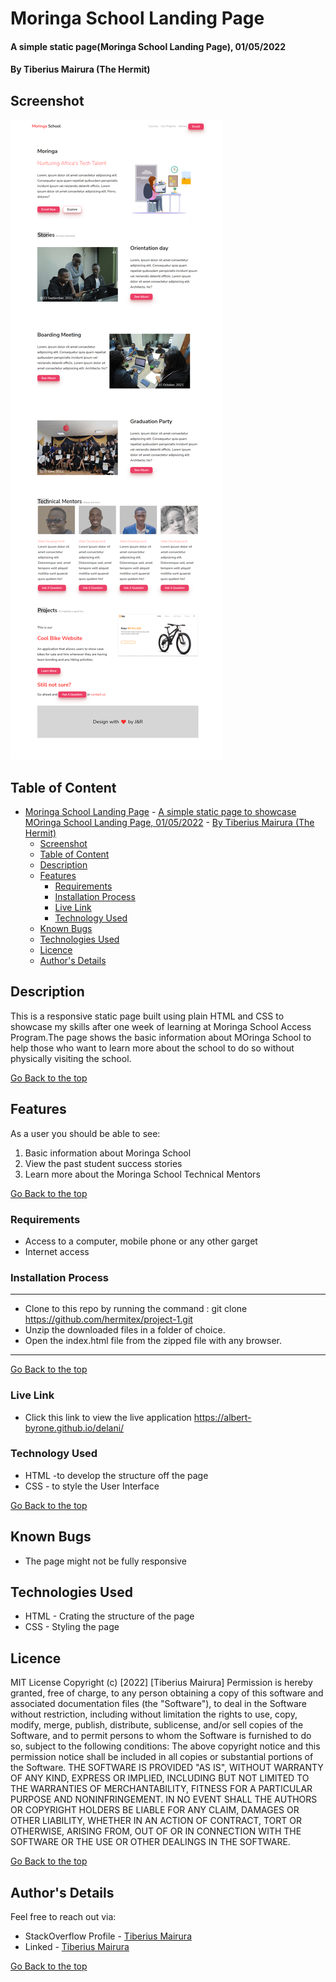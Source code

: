 # Moringa School Landing Page
#### A simple static page(Moringa School Landing Page), 01/05/2022

#### By Tiberius Mairura (The Hermit)

## Screenshot
![image](./assets/images/screenshot-1.png)

## Table of Content
- [Moringa School Landing Page](#moringa-school-landing-page)
      - [A simple static page to showcase MOringa School Landing Page, 01/05/2022](#a-simple-static-page-to-showcase-moringa-school-landing-page-01052022)
      - [By Tiberius Mairura (The Hermit)](#by-tiberius-mairura-the-hermit)
  - [Screenshot](#screenshot)
  - [Table of Content](#table-of-content)
  - [Description](#description)
  - [Features](#features)
    - [Requirements](#requirements)
    - [Installation Process](#installation-process)
    - [Live Link](#live-link)
    - [Technology  Used](#technology--used)
  - [Known Bugs](#known-bugs)
  - [Technologies Used](#technologies-used)
  - [Licence](#licence)
  - [Author's Details](#authors-details)

## Description
<p>This is a responsive static page built using plain HTML and CSS to showcase my skills after one week of learning at Moringa School Access Program.The page shows the basic information about MOringa School to help those who want to learn more about the school to do so without physically visiting the school.</p>

[Go Back to the top](#moringa-school-landing-page)

## Features
As a user you should be able to see:
1. Basic information about Moringa School
2. View the past student success stories
3. Learn more about the Moringa School Technical Mentors

[Go Back to the top](#moringa-school-landing-page)
 ###  Requirements
 * Access to  a computer, mobile phone or any other garget
 * Internet access
### Installation Process
****
* Clone to this repo by running the command : git clone https://github.com/hermitex/project-1.git
* Unzip the downloaded files in a folder of choice.
* Open the index.html file from the zipped file with any browser.
 ****
[Go Back to the top](#moringa-school-landing-page)
### Live Link
- Click this link to view the live application https://albert-byrone.github.io/delani/
### Technology  Used
* HTML -to develop the structure off the page
* CSS - to style the User Interface

[Go Back to the top](#moringa-school-landing-page)
## Known Bugs
* The page might not be fully responsive
## Technologies Used
* HTML - Crating the structure of the page
* CSS - Styling the page

## Licence
MIT License
Copyright (c) [2022] [Tiberius Mairura]
Permission is hereby granted, free of charge, to any person obtaining a copy
of this software and associated documentation files (the "Software"), to deal
in the Software without restriction, including without limitation the rights
to use, copy, modify, merge, publish, distribute, sublicense, and/or sell
copies of the Software, and to permit persons to whom the Software is
furnished to do so, subject to the following conditions:
The above copyright notice and this permission notice shall be included in all
copies or substantial portions of the Software.
THE SOFTWARE IS PROVIDED "AS IS", WITHOUT WARRANTY OF ANY KIND, EXPRESS OR
IMPLIED, INCLUDING BUT NOT LIMITED TO THE WARRANTIES OF MERCHANTABILITY,
FITNESS FOR A PARTICULAR PURPOSE AND NONINFRINGEMENT. IN NO EVENT SHALL THE
AUTHORS OR COPYRIGHT HOLDERS BE LIABLE FOR ANY CLAIM, DAMAGES OR OTHER
LIABILITY, WHETHER IN AN ACTION OF CONTRACT, TORT OR OTHERWISE, ARISING FROM,
OUT OF OR IN CONNECTION WITH THE SOFTWARE OR THE USE OR OTHER DEALINGS IN THE
SOFTWARE.

[Go Back to the top](#moringa-school-landing-page)

## Author's Details
Feel free to reach out via:
* StackOverflow Profile - [Tiberius Mairura](https://stackoverflow.com/users/11869442/tiberius)
* Linked - [Tiberius Mairura](https://www.linkedin.com/in/tiberius-mairura/)

[Go Back to the top](#moringa-school-landing-page)
